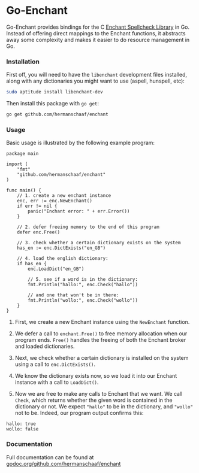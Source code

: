 Go-Enchant
==========

Go-Enchant provides bindings for the C [Enchant Spellcheck Library](http://www.abisource.com/projects/enchant/) in Go. Instead of offering direct mappings to the Enchant functions, it abstracts away some complexity and makes it easier to do resource management in Go.

### Installation

First off, you will need to have the `libenchant` development files installed, along with any dictionaries you might want to use (aspell, hunspell, etc):

```bash
sudo aptitude install libenchant-dev
```

Then install this package with `go get`:

```bash
go get github.com/hermanschaaf/enchant
```

### Usage

Basic usage is illustrated by the following example program:

```
package main

import (
	"fmt"
	"github.com/hermanschaaf/enchant"
)

func main() {
	// 1. create a new enchant instance
	enc, err := enc.NewEnchant()
	if err != nil {
		panic("Enchant error: " + err.Error())
	}

	// 2. defer freeing memory to the end of this program
	defer enc.Free()

	// 3. check whether a certain dictionary exists on the system
	has_en := enc.DictExists("en_GB")

	// 4. load the english dictionary:
	if has_en {
		enc.LoadDict("en_GB")

		// 5. see if a word is in the dictionary:
		fmt.Println("hallo:", enc.Check("hallo"))

		// and one that won't be in there:
		fmt.Println("wollo:", enc.Check("wollo"))
	}
}
```

1.  First, we create a new Enchant instance using the `NewEnchant` function.

2.  We defer a call to `enchant.Free()` to free memory allocation when our program ends. `Free()` handles the freeing of both the Enchant broker and loaded dictionaries.

3.  Next, we check whether a certain dictionary is installed on the system using a call to `enc.DictExists()`.

4.  We know the dictionary exists now, so we load it into our Enchant instance with a call to `LoadDict()`.

5.  Now we are free to make any calls to Enchant that we want. We call `Check`, which returns whether the given word is contained in the dictionary or not. We expect `"hallo"` to be in the dictionary, and `"wollo"` not to be. Indeed, our program output confirms this:

```
hallo: true
wollo: false
```

### Documentation

Full documentation can be found at [godoc.org/github.com/hermanschaaf/enchant](http://godoc.org/github.com/hermanschaaf/enchant)